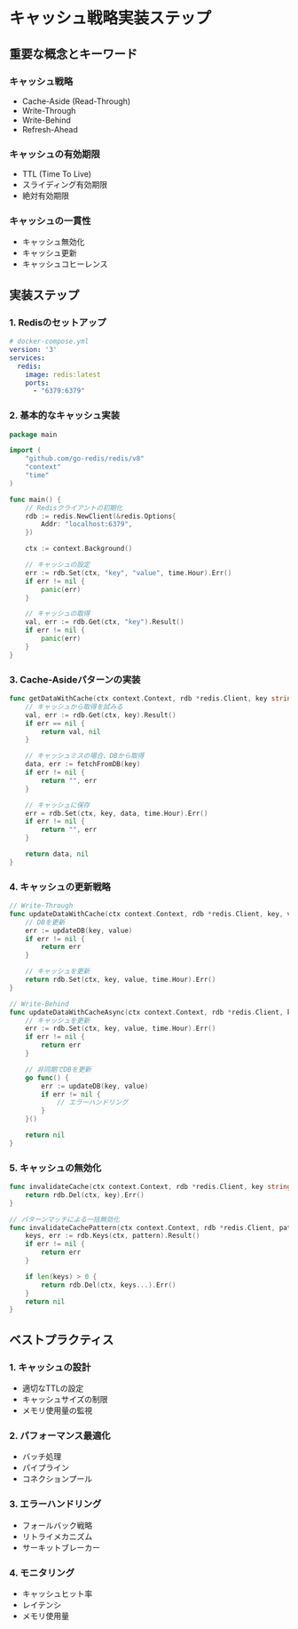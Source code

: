 # キャッシュ戦略実装ステップ

## 重要な概念とキーワード

### キャッシュ戦略
- Cache-Aside (Read-Through)
- Write-Through
- Write-Behind
- Refresh-Ahead

### キャッシュの有効期限
- TTL (Time To Live)
- スライディング有効期限
- 絶対有効期限

### キャッシュの一貫性
- キャッシュ無効化
- キャッシュ更新
- キャッシュコヒーレンス

## 実装ステップ

### 1. Redisのセットアップ
```yaml
# docker-compose.yml
version: '3'
services:
  redis:
    image: redis:latest
    ports:
      - "6379:6379"
```

### 2. 基本的なキャッシュ実装
```go
package main

import (
    "github.com/go-redis/redis/v8"
    "context"
    "time"
)

func main() {
    // Redisクライアントの初期化
    rdb := redis.NewClient(&redis.Options{
        Addr: "localhost:6379",
    })

    ctx := context.Background()

    // キャッシュの設定
    err := rdb.Set(ctx, "key", "value", time.Hour).Err()
    if err != nil {
        panic(err)
    }

    // キャッシュの取得
    val, err := rdb.Get(ctx, "key").Result()
    if err != nil {
        panic(err)
    }
}
```

### 3. Cache-Asideパターンの実装
```go
func getDataWithCache(ctx context.Context, rdb *redis.Client, key string) (string, error) {
    // キャッシュから取得を試みる
    val, err := rdb.Get(ctx, key).Result()
    if err == nil {
        return val, nil
    }

    // キャッシュミスの場合、DBから取得
    data, err := fetchFromDB(key)
    if err != nil {
        return "", err
    }

    // キャッシュに保存
    err = rdb.Set(ctx, key, data, time.Hour).Err()
    if err != nil {
        return "", err
    }

    return data, nil
}
```

### 4. キャッシュの更新戦略
```go
// Write-Through
func updateDataWithCache(ctx context.Context, rdb *redis.Client, key, value string) error {
    // DBを更新
    err := updateDB(key, value)
    if err != nil {
        return err
    }

    // キャッシュを更新
    return rdb.Set(ctx, key, value, time.Hour).Err()
}

// Write-Behind
func updateDataWithCacheAsync(ctx context.Context, rdb *redis.Client, key, value string) error {
    // キャッシュを更新
    err := rdb.Set(ctx, key, value, time.Hour).Err()
    if err != nil {
        return err
    }

    // 非同期でDBを更新
    go func() {
        err := updateDB(key, value)
        if err != nil {
            // エラーハンドリング
        }
    }()

    return nil
}
```

### 5. キャッシュの無効化
```go
func invalidateCache(ctx context.Context, rdb *redis.Client, key string) error {
    return rdb.Del(ctx, key).Err()
}

// パターンマッチによる一括無効化
func invalidateCachePattern(ctx context.Context, rdb *redis.Client, pattern string) error {
    keys, err := rdb.Keys(ctx, pattern).Result()
    if err != nil {
        return err
    }

    if len(keys) > 0 {
        return rdb.Del(ctx, keys...).Err()
    }
    return nil
}
```

## ベストプラクティス

### 1. キャッシュの設計
- 適切なTTLの設定
- キャッシュサイズの制限
- メモリ使用量の監視

### 2. パフォーマンス最適化
- バッチ処理
- パイプライン
- コネクションプール

### 3. エラーハンドリング
- フォールバック戦略
- リトライメカニズム
- サーキットブレーカー

### 4. モニタリング
- キャッシュヒット率
- レイテンシ
- メモリ使用量 
